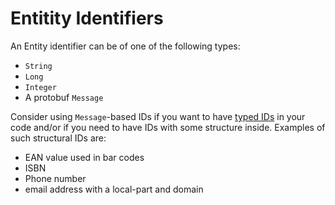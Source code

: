 # Entitity Identifiers

An Entity identifier can be of one of the following types:
 * `String`
 * `Long`
 * `Integer`
 * A protobuf `Message`
 
Consider using `Message`-based IDs if you want to have [typed IDs](../motivation/strongly-typed.md) in your code and/or if you need to have IDs with some structure inside. Examples of such structural IDs are:
* EAN value used in bar codes
* ISBN
* Phone number
* email address with a local-part and domain
